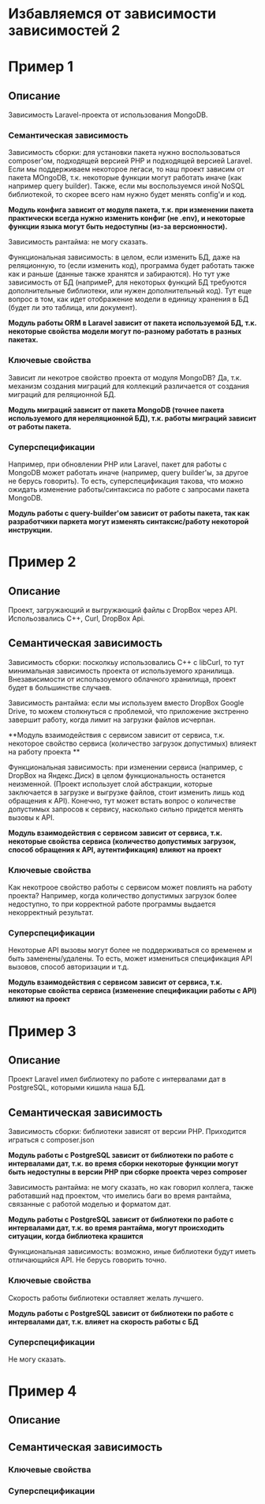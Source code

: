 # Избавляемся от зависимости зависимостей 2

# Пример 1

## Описание

Зависимость Laravel-проекта от использования MongoDB.

### Семантическая зависимость

Зависимость сборки: для установки пакета нужно воспользоваться composer'ом, подходящей версией PHP и подходящей версией Laravel. Если мы поддерживаем
некоторое легаси, то наш проект зависим от пакета MOngoDB, т.к. некоторые функции могут работать иначе (как например query builder).
Также, если мы воспользуемся иной NoSQL библиотекой, то скорее всего нам нужно будет менять config'и и код. 

**Модуль конфига зависит от модуля пакета, т.к. при изменении пакета практически всегда нужно изменить конфиг (не .env), и некоторые функции языка могут быть недоступны (из-за версионности).**

Зависимость рантайма: не могу сказать.

Функциональная зависимость: в целом, если изменить БД, даже на реляционную, то (если изменить код), программа будет работать также как и раньше (данные 
также хранятся и забираются). 
Но тут уже зависимость от БД (напримеР, для некоторых функций БД требуются дополнительные библиотеки, или нужен дополнительный код).
Тут еще вопрос в том, как идет отображение модели в единицу хранения в БД (будет ли это таблица, или документ).

**Модуль работы ORM в Laravel зависит от пакета используемой БД, т.к. некоторые свойства модели могут по-разному работать в разных пакетах.**


### Ключевые свойства

Зависит ли некотрое свойство проекта от модуля MongoDB? Да, т.к. механизм создания миграций для коллекций различается от создания миграций для реляционной БД.

**Модуль миграций зависит от пакета MongoDB (точнее пакета используемого для нереляционной БД), т.к. работы миграций зависит от работы пакета.**

### Суперспецификации

Например, при обновлении PHP или Laravel, пакет для работы с MongoDB может работать иначе (например, query builder'ы, за другое не берусь говорить).
То есть, суперспецификация такова, что можно ожидать изменение работы/синтаксиса по работе с запросами пакета MongoDB.

**Модуль работы с query-builder'ом зависит от работы пакета, так как разработчики паркета могут изменять синтаксис/работу некоторой инструкции.**


# Пример 2

## Описание

Проект, загружающий и выгружающий файлы с DropBox через API. Испольозвались C++, Curl, DropBox Api.

## Семантическая зависимость

Зависимость сборки: посколкьу использовались C++ с libCurl, то тут минимальная зависимость проекта от используемого хранилища. Внезависимости от 
использоуемого облачного хранилища, проект будет в большинстве случаев.

Зависимость рантайма: если мы используем вместо DropBox Google Drive, то можем столкнуться с проблемой, что приложение экстренно завершит работу, когда
лимит на загрузки файлов исчерпан.

**Модуль взаимодействия с сервисом зависит от сервиса, т.к. некоторое свойство сервиса (количество загрузок допустимых) влияект на работу проекта **

Функциональная зависимость: при изменении сервиса (например, с DropBox на Яндекс.Диск) в целом функциональность останется неизменной.
(Проект использует слой абстракции, которые заключается в загрузке и выгрузке файлов, стоит изменить лишь код обращения к API). 
Конечно, тут может встать вопрос о количестве допустимых запросов к сервису, насколько сильно придется менять вызовы к API.

**Модуль взаимодействия с сервисом зависит от сервиса, т.к. некоторые свойства сервиса (количество допустимых загрузок, способ обращения к API, аутентификация)
влияют на проект**

### Ключевые свойства

Как некотроое свойство работы с сервисом может повлиять на работу проекта? Например, когда количество допустимых загрузок более недоступно, то при 
корректной работе программы выдается некорректный результат.

### Суперспецификации

Некоторые API вызовы могут более не поддерживаться со временем и быть заменены/удалены. То есть, может измениться спецификация API вызовов, способ авторизации и т.д.

**Модуль взаимодействия с сервисом зависит от сервиса, т.к. некоторые свойства сервиса (изменение спецификации работы с API)
влияют на проект**





# Пример 3
## Описание

Проект Laravel имел библиотеку по работе с интервалами дат в PostgreSQL, которыми кишила наша БД.

## Семантическая зависимость

Зависимость сборки: библиотеки зависят от версии PHP. Приходится играться с composer.json

**Модуль работы с PostgreSQL зависит от библиотеки по работе с интервалами дат, т.к. во время сборки некоторые функции могут быть недоступны в версии PHP 
при сборке проекта через composer**

Зависимость рантайма: не могу сказать, но как говорил коллега, также работавший над проектом, что имелись баги во время рантайма, связанные с работой моделью и форматом дат.

**Модуль работы с PostgreSQL зависит от библиотеки по работе с интервалами дат, т.к. во время рантайма, могут происходить ситуации, когда библиотека крашится**

Функциональная зависимость: возможно, иные библиотеки будут иметь отличающийся API. Не берусь говорить точно.

### Ключевые свойства

Скорость работы библиотеки оставляет желать лучшего.

**Модуль работы с PostgreSQL зависит от библиотеки по работе с интервалами дат, т.к. влияет на скорость работы с БД**

### Суперспецификации

Не могу сказать.



# Пример 4

## Описание

## Семантическая зависимость

### Ключевые свойства

### Суперспецификации
